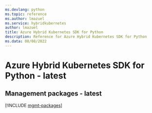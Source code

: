 ```yaml
---
ms.devlang: python
ms.topic: reference
ms.author: lmazuel
ms.service: hybridkubernetes
author: lmazuel
title: Azure Hybrid Kubernetes SDK for Python
description: Reference for Azure Hybrid Kubernetes SDK for Python
ms.data: 08/08/2022
---
```

# Azure Hybrid Kubernetes SDK for Python - latest

## Management packages - latest
[!INCLUDE [mgmt-packages](hybrid-kubernetes-mgmt-index.md)]